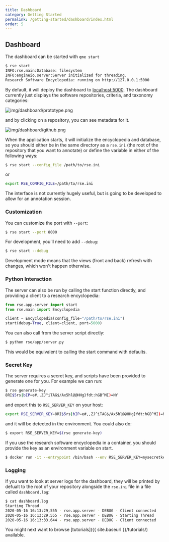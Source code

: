 ```yaml
---
title: Dashboard
category: Getting Started
permalink: /getting-started/dashboard/index.html
order: 5
---
```


## Dashboard

The dashboard can be started with `qme start`

```bash
$ rse start
INFO:rse.main:Database: filesystem
INFO:engineio.server:Server initialized for threading.
Research Software Encyclopedia: running on http://127.0.0.1:5000
```

By default, it will deploy the dashboard to [localhost:5000](http://localhost:5000).
The dashboard currently just displays the software repositories, criteria, and taxonomy
categories:

![img/dashboard/prototype.png](../img/dashboard/prototype.png)

and by clicking on a repository, you can see metadata for it.

![img/dashboard/github.png](../img/dashboard/github.png)

When the application starts, it will initialize the encyclopedia and database,
so you should either be in the same directory as a `rse.ini` (the root of the
repository that you want to annotate) or define the variable in either of the
following ways:

```bash
$ rse start --config_file /path/to/rse.ini
```

or 

```bash
export RSE_CONFIG_FILE=/path/to/rse.ini
```

The interface is not currently hugely useful, but is going to be developed to allow for an
annotation session.


### Customization

You can customize the port with `--port`:

```bash
$ rse start --port 8000
```

For development, you'll need to add `--debug`:

```bash
$ rse start --debug
```

Development mode means that the views (front and back) refresh with changes,
which won't happen otherwise. 

### Python Interaction

The server can also be run by calling the start function directly, and providing
a client to a research encyclopedia:

```python
from rse.app.server import start
from rse.main import Encyclopedia

client = Encyclopedia(config_file="/path/to/rse.ini")
start(debug=True, client=client, port=5000)
```

You can also call from the server script directly:

```bash
$ python rse/app/server.py
```

This would be equivalent to calling the start command with defaults.

### Secret Key

The server requires a secret key, and scripts have been provided
to generate one for you. For example we can run:

```bash
$ rse generate-key
8RI$5rs|bIP=e#,,ZJ^iTAG$/Ax5hl@@HHg}fdt:hGB^MI)=NY
```

and export this to `RSE_SERVER_KEY` on your host:

```bash
export RSE_SERVER_KEY=8RI$5rs|bIP=e#,,ZJ^iTAG$/Ax5hl@@HHg}fdt:hGB^MI)=NY
```

and it will be detected in the environment. You could also do:

```bash
$ export RSE_SERVER_KEY=$(rse generate-key)
```

If you use the research software encyclopedia in a container, you should provide the key as an environment variable on start.

```bash
$ docker run -it --entrypoint /bin/bash --env RSE_SERVER_KEY=mysecretkey --rm -p 5000:5000 quay.io/vanessa/rse 
```

### Logging

If you want to look at server logs for the dashboard, they will be printed
by defualt to the root of your repository alongside the `rse.ini` file in a file called `dashboard.log`:

```bash
$ cat dashboard.log 
Starting Thread
2020-05-16 16:13:29,555 - rse.app.server - DEBUG - Client connected
2020-05-16 16:13:29,555 - rse.app.server - DEBUG - Starting Thread
2020-05-16 16:13:33,644 - rse.app.server - DEBUG - Client connected
```

You might next want to browse [tutorials]({{ site.baseurl }}/tutorials/) available.

